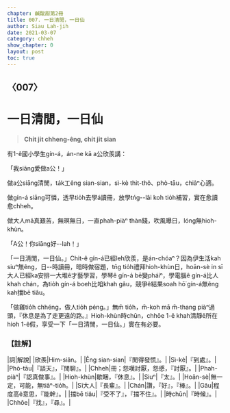 ```yaml
---
chapter: 鹹酸甜第2冊
title: 007. 一日清閒，一日仙
author: Siau Lah-jih
date: 2021-03-07
category: chheh
show_chapter: 0
layout: post
toc: true
---
```


## 〈007〉
# 一日清閒，一日仙
> **Chi̍t ji̍t chheng-êng, chi̍t ji̍t sian**

有1-ê國小學生gín-á，án-ne kā a公欣羨講：

「我siāng愛做a公！」

做a公siāng清閒，ta̍k工êng sian-sian，sì-kè thit-thô、phò-tāu，chiâⁿ心適。

做gín-á siāng可憐，透早tio̍h去學á讀冊，放學tńg--lâi koh tio̍h補習，實在愈讀愈chheh。

做大人mā真艱苦，無暝無日，一直phah-piàⁿ thàn錢，吹風曝日，lóng無hioh-khùn。

「A公！你siāng好--lah！」

「一日清閒，一日仙。」Chit-ê gín-á已經leh欣羨，是án-chóaⁿ？因為伊生活kah siuⁿ無êng，日--時讀冊，暗時做宿題，tn̄g tio̍h禮拜hioh-khùn日，hoān-sè in sī大人已經ka安排一大堆ê才藝學習，學琴ê gín-á bē變pháiⁿ，學電腦ê gín-á比人khah chán，為tio̍h gín-á boeh比咱khah gâu，競爭ê結果soah hō͘ gín-á無êng kah擋bē tiâu。

「做雞tio̍h chhéng，做人tio̍h péng。」無m̄ tio̍h，m̄-koh mā m̄-thang piàⁿ過頭，『休息是為了走更遠的路。』Hioh-khùn時chūn，chhōe 1-ê khah清靜ê所在hioh 1-ê假，享受一下「一日清閒，一日仙。」實在有必要。

### 【註解】

|詞|解說|
|欣羨|Him-siān。|
|Êng sian-sian|『閒得發慌』。|
|Sì-kè|『到處』。|
|Phò-tāu|『談天』，『閒聊』。|
|Chheh|冊；怨嘆討厭，怨慼，『討厭』。|
|Phah-piàⁿ|『認真做事』。|
|Hioh-khùn|歇睏，『休息』。|
|Siuⁿ|『太』。|
|Hoān-sè|無一定，可能，無tiāⁿ-tio̍h。|
|Sī大人|『長輩』。|
|Chán|讚，『好』，『棒』。|
|Gâu|程度高ê意思，『能幹』。|
|擋bē tiâu|『受不了』，『擋不住』。|
|時chūn|『時候』。|
|Chhōe|『找』，『尋』。|
